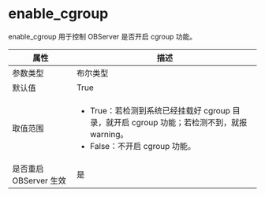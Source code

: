 # enable_cgroup

enable_cgroup 用于控制 OBServer 是否开启 cgroup 功能。

| **属性** | **描述** |
| ------ | ------ |
| 参数类型 | 布尔类型 |
| 默认值 | True |
| 取值范围 |<ul><li>True：若检测到系统已经挂载好 cgroup 目录，就开启 cgroup 功能；若检测不到，就报 warning。</li><li>False：不开启 cgroup 功能。</li></ul>|
| 是否重启 OBServer 生效 | 是 |
